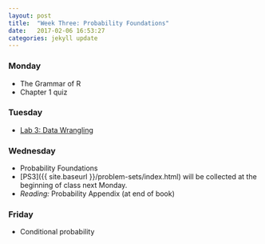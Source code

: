 ```yaml
---
layout: post
title:  "Week Three: Probability Foundations"
date:   2017-02-06 16:53:27
categories: jekyll update
---
```


### Monday
- The Grammar of R
- Chapter 1 quiz
    
### Tuesday
- <a href = "{{ site.baseurl }}/assets/week-03/data_wrangling.html" target = "_blank">Lab 3: Data Wrangling</a>

### Wednesday
- Probability Foundations
- [PS3]({{ site.baseurl }}/problem-sets/index.html) will be collected at the beginning of class next Monday.
- *Reading:* Probability Appendix (at end of book)

### Friday
- Conditional probability
